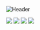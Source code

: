 ![Header](https://user-images.githubusercontent.com/87651777/219966905-7bc1e0b1-751d-42ee-9806-68f8b34bb062.png)


<!--
**tweger1999/tweger1999** is a ✨ _special_ ✨ repository because its `README.md` (this file) appears on your GitHub profile.

Here are some ideas to get you started:

- 🔭 I’m currently working on ...
- 🌱 I’m currently learning ...
- 👯 I’m looking to collaborate on ...
- 🤔 I’m looking for help with ...
- 💬 Ask me about ...
- 📫 How to reach me: ...
- ⚡ Fun fact: ...
-->

<img src="https://img.shields.io/badge/Adafruit-ColourCode?logo=Adafruit&logoColor=ColorName&style=ShieldStyle" />


<img src="https://img.shields.io/badge/BadgeText-ColourCode?logo=C&logoColor=ColorName&style=ShieldStyle" />

<img src="https://img.shields.io/badge/BadgeText-ColourCode?logo=C Sharp&logoColor=ColorName&style=ShieldStyle" />
<img src="https://img.shields.io/badge/BadgeText-ColourCode?logo=C++&logoColor=ColorName&style=ShieldStyle" />

